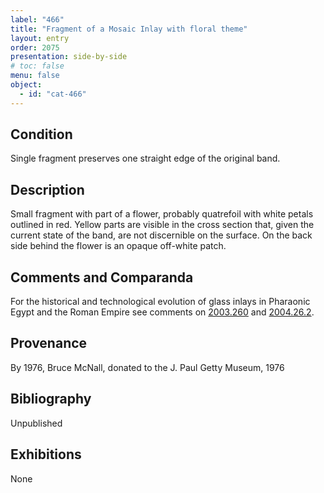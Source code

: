 ```yaml
---
label: "466"
title: "Fragment of a Mosaic Inlay with floral theme"
layout: entry
order: 2075
presentation: side-by-side
# toc: false
menu: false
object:
  - id: "cat-466"
---
```


## Condition

Single fragment preserves one straight edge of the original band.

## Description

Small fragment with part of a flower, probably quatrefoil with white petals outlined in red. Yellow parts are visible in the cross section that, given the current state of the band, are not discernible on the surface. On the back side behind the flower is an opaque off-white patch.

## Comments and Comparanda

For the historical and technological evolution of glass inlays in Pharaonic Egypt and the Roman Empire see comments on [2003.260](#cat) and [2004.26.2](#cat).

## Provenance

By 1976, Bruce McNall, donated to the J. Paul Getty Museum, 1976

## Bibliography

Unpublished

## Exhibitions

None